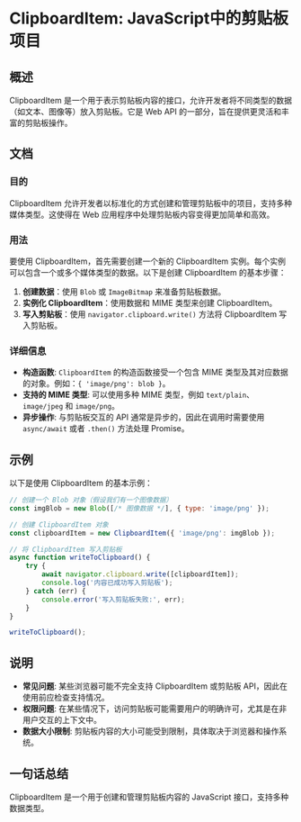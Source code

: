 <!--
Meta Description: # ClipboardItem: JavaScript中的剪贴板项目 ## 概述 ClipboardItem 是一个用于表示剪贴板内容的接口，允许开发者将不同类型的数据（如文本、图像等）放入剪贴板。它是 Web API 的一部分，旨在提供更灵活和丰富的剪贴板操作。 ## 文档 ### 目的 Clip...
Meta Keywords: clipboarditem, image, blob, mime, png
-->

# ClipboardItem: JavaScript中的剪贴板项目

## 概述
ClipboardItem 是一个用于表示剪贴板内容的接口，允许开发者将不同类型的数据（如文本、图像等）放入剪贴板。它是 Web API 的一部分，旨在提供更灵活和丰富的剪贴板操作。

## 文档
### 目的
ClipboardItem 允许开发者以标准化的方式创建和管理剪贴板中的项目，支持多种媒体类型。这使得在 Web 应用程序中处理剪贴板内容变得更加简单和高效。

### 用法
要使用 ClipboardItem，首先需要创建一个新的 ClipboardItem 实例。每个实例可以包含一个或多个媒体类型的数据。以下是创建 ClipboardItem 的基本步骤：

1. **创建数据**：使用 `Blob` 或 `ImageBitmap` 来准备剪贴板数据。
2. **实例化 ClipboardItem**：使用数据和 MIME 类型来创建 ClipboardItem。
3. **写入剪贴板**：使用 `navigator.clipboard.write()` 方法将 ClipboardItem 写入剪贴板。

### 详细信息
- **构造函数**: `ClipboardItem` 的构造函数接受一个包含 MIME 类型及其对应数据的对象。例如：`{ 'image/png': blob }`。
- **支持的 MIME 类型**: 可以使用多种 MIME 类型，例如 `text/plain`、`image/jpeg` 和 `image/png`。
- **异步操作**: 与剪贴板交互的 API 通常是异步的，因此在调用时需要使用 `async/await` 或者 `.then()` 方法处理 Promise。

## 示例
以下是使用 ClipboardItem 的基本示例：

```javascript
// 创建一个 Blob 对象（假设我们有一个图像数据）
const imgBlob = new Blob([/* 图像数据 */], { type: 'image/png' });

// 创建 ClipboardItem 对象
const clipboardItem = new ClipboardItem({ 'image/png': imgBlob });

// 将 ClipboardItem 写入剪贴板
async function writeToClipboard() {
    try {
        await navigator.clipboard.write([clipboardItem]);
        console.log('内容已成功写入剪贴板');
    } catch (err) {
        console.error('写入剪贴板失败:', err);
    }
}

writeToClipboard();
```

## 说明
- **常见问题**: 某些浏览器可能不完全支持 ClipboardItem 或剪贴板 API，因此在使用前应检查支持情况。
- **权限问题**: 在某些情况下，访问剪贴板可能需要用户的明确许可，尤其是在非用户交互的上下文中。
- **数据大小限制**: 剪贴板内容的大小可能受到限制，具体取决于浏览器和操作系统。

## 一句话总结
ClipboardItem 是一个用于创建和管理剪贴板内容的 JavaScript 接口，支持多种数据类型。